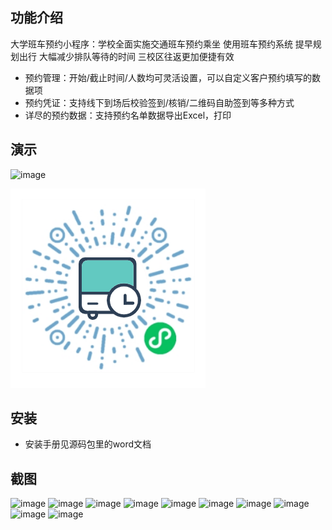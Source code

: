 ## 功能介绍 
    
大学班车预约小程序：学校全面实施交通班车预约乘坐  使用班车预约系统  提早规划出行  大幅减少排队等待的时间  三校区往返更加便捷有效

- 预约管理：开始/截止时间/人数均可灵活设置，可以自定义客户预约填写的数据项
- 预约凭证：支持线下到场后校验签到/核销/二维码自助签到等多种方式
- 详尽的预约数据：支持预约名单数据导出Excel，打印 

 


## 演示 
 ![image](https://user-images.githubusercontent.com/103083385/162087129-029466c1-b40b-43f8-a2cf-def40d705f3c.png)

 
 ![输入图片说明](demo/%E4%BA%8C%E7%BB%B4%E7%A0%81.png)

## 安装

- 安装手册见源码包里的word文档 


## 截图
![image](https://user-images.githubusercontent.com/103083385/162087148-fda15c1b-6421-4a1f-9bc8-56c391231e37.png)
![image](https://user-images.githubusercontent.com/103083385/162087160-730d14f6-8a04-4a0d-b69d-ee94007ad648.png)
![image](https://user-images.githubusercontent.com/103083385/162087166-7dbcd0bf-8d3d-46c8-a809-f94cf607dd1f.png)
![image](https://user-images.githubusercontent.com/103083385/162087173-8fcf5bd1-2a60-4834-b5eb-f28e856408a8.png)
![image](https://user-images.githubusercontent.com/103083385/162087184-26b7c5ff-7561-4400-859a-39770f2f0512.png)
![image](https://user-images.githubusercontent.com/103083385/162087191-5b0a13d4-7f01-4002-8149-1efae431af76.png)
![image](https://user-images.githubusercontent.com/103083385/162087194-5194785f-8ad0-47f8-a3fa-b01dcb8f4a76.png)
![image](https://user-images.githubusercontent.com/103083385/162087200-d314322b-2b10-432b-9bbd-e5d1bcd1b5b8.png)
![image](https://user-images.githubusercontent.com/103083385/162087219-1f7476de-3f99-4ead-90be-221ef49cd9c9.png)
![image](https://user-images.githubusercontent.com/103083385/162087230-6f4dd9b2-dbef-4fc6-9435-3c005b82501f.png)
